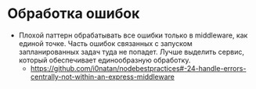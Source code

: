 # Обработка ошибок
* Плохой паттерн обрабатывать все ошибки только в middleware, как единой точке. Часть ошибок связанных с запуском запланированных 
задач туда не попадет. Лучше выделить сервис, который обеспечивает единообразную обработку.
  * https://github.com/i0natan/nodebestpractices#-24-handle-errors-centrally-not-within-an-express-middleware
